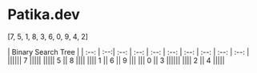 # Patika.dev

[7, 5, 1, 8, 3, 6, 0, 9, 4, 2]

| Binary Search Tree |
| :--: | :--:| :--: | :--: | :--: | :--: | :--: | :--: | :--: | :--: |
|||||| 7 |||||
||||| 5 || 8 ||||
|||| 1 || 6 || 9 |||
||| 0 || 3 ||||||
|||| 2 || 4 |||||
